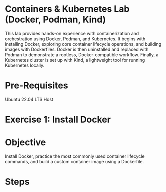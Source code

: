 # Containers & Kubernetes Lab (Docker, Podman, Kind)
This lab provides hands-on experience with containerization and orchestration using Docker, Podman, and Kubernetes. It begins with installing Docker, exploring core container lifecycle operations, and building images with Dockerfiles. Docker is then uninstalled and replaced with Podman to demonstrate a rootless, Docker-compatible workflow. Finally, a Kubernetes cluster is set up with Kind, a lightweight tool for running Kubernetes locally.
# Pre-Requisites
Ubuntu 22.04 LTS Host
# Exercise 1: Install Docker
# Objective
Install Docker, practice the most commonly used container lifecycle commands, and build a custom container image using a Dockerfile.
# Steps

